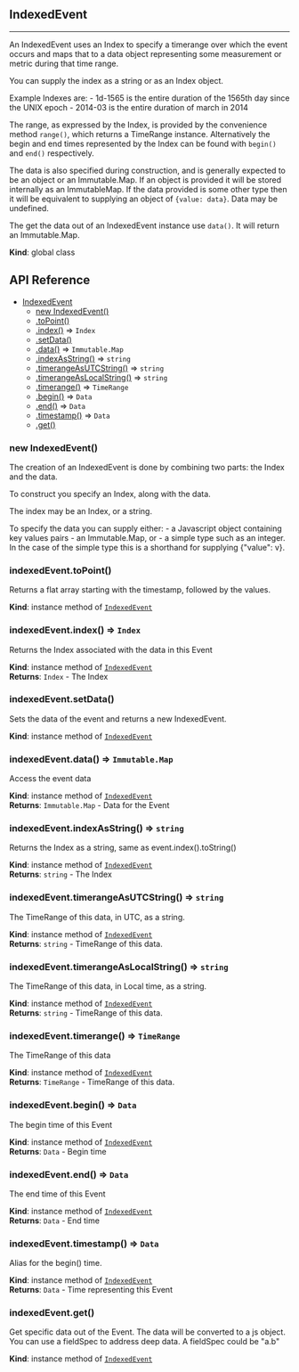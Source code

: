 ## IndexedEvent

---

An IndexedEvent uses an Index to specify a timerange over which the event
occurs and maps that to a data object representing some measurement or metric
during that time range.

You can supply the index as a string or as an Index object.

Example Indexes are:
    - 1d-1565 is the entire duration of the 1565th day since the UNIX epoch
    - 2014-03 is the entire duration of march in 2014

The range, as expressed by the Index, is provided by the convenience method
`range()`, which returns a TimeRange instance. Alternatively the begin
and end times represented by the Index can be found with `begin()`
and `end()` respectively.

The data is also specified during construction, and is generally expected to
be an object or an Immutable.Map. If an object is provided it will be stored
internally as an ImmutableMap. If the data provided is some other type then
it will be equivalent to supplying an object of `{value: data}`. Data may be
undefined.

The get the data out of an IndexedEvent instance use `data()`. It will return
an Immutable.Map.

**Kind**: global class  
## API Reference


* [IndexedEvent](#IndexedEvent)
    * [new IndexedEvent()](#new_IndexedEvent_new)
    * [.toPoint()](#IndexedEvent+toPoint)
    * [.index()](#IndexedEvent+index) ⇒ <code>Index</code>
    * [.setData()](#IndexedEvent+setData)
    * [.data()](#IndexedEvent+data) ⇒ <code>Immutable.Map</code>
    * [.indexAsString()](#IndexedEvent+indexAsString) ⇒ <code>string</code>
    * [.timerangeAsUTCString()](#IndexedEvent+timerangeAsUTCString) ⇒ <code>string</code>
    * [.timerangeAsLocalString()](#IndexedEvent+timerangeAsLocalString) ⇒ <code>string</code>
    * [.timerange()](#IndexedEvent+timerange) ⇒ <code>TimeRange</code>
    * [.begin()](#IndexedEvent+begin) ⇒ <code>Data</code>
    * [.end()](#IndexedEvent+end) ⇒ <code>Data</code>
    * [.timestamp()](#IndexedEvent+timestamp) ⇒ <code>Data</code>
    * [.get()](#IndexedEvent+get)

<a name="new_IndexedEvent_new"></a>

### new IndexedEvent()
The creation of an IndexedEvent is done by combining two parts:
the Index and the data.

To construct you specify an Index, along with the data.

The index may be an Index, or a string.

To specify the data you can supply either:
    - a Javascript object containing key values pairs
    - an Immutable.Map, or
    - a simple type such as an integer. In the case of the simple type
      this is a shorthand for supplying {"value": v}.

<a name="IndexedEvent+toPoint"></a>

### indexedEvent.toPoint()
Returns a flat array starting with the timestamp, followed by the values.

**Kind**: instance method of <code>[IndexedEvent](#IndexedEvent)</code>  
<a name="IndexedEvent+index"></a>

### indexedEvent.index() ⇒ <code>Index</code>
Returns the Index associated with the data in this Event

**Kind**: instance method of <code>[IndexedEvent](#IndexedEvent)</code>  
**Returns**: <code>Index</code> - The Index  
<a name="IndexedEvent+setData"></a>

### indexedEvent.setData()
Sets the data of the event and returns a new IndexedEvent.

**Kind**: instance method of <code>[IndexedEvent](#IndexedEvent)</code>  
<a name="IndexedEvent+data"></a>

### indexedEvent.data() ⇒ <code>Immutable.Map</code>
Access the event data

**Kind**: instance method of <code>[IndexedEvent](#IndexedEvent)</code>  
**Returns**: <code>Immutable.Map</code> - Data for the Event  
<a name="IndexedEvent+indexAsString"></a>

### indexedEvent.indexAsString() ⇒ <code>string</code>
Returns the Index as a string, same as event.index().toString()

**Kind**: instance method of <code>[IndexedEvent](#IndexedEvent)</code>  
**Returns**: <code>string</code> - The Index  
<a name="IndexedEvent+timerangeAsUTCString"></a>

### indexedEvent.timerangeAsUTCString() ⇒ <code>string</code>
The TimeRange of this data, in UTC, as a string.

**Kind**: instance method of <code>[IndexedEvent](#IndexedEvent)</code>  
**Returns**: <code>string</code> - TimeRange of this data.  
<a name="IndexedEvent+timerangeAsLocalString"></a>

### indexedEvent.timerangeAsLocalString() ⇒ <code>string</code>
The TimeRange of this data, in Local time, as a string.

**Kind**: instance method of <code>[IndexedEvent](#IndexedEvent)</code>  
**Returns**: <code>string</code> - TimeRange of this data.  
<a name="IndexedEvent+timerange"></a>

### indexedEvent.timerange() ⇒ <code>TimeRange</code>
The TimeRange of this data

**Kind**: instance method of <code>[IndexedEvent](#IndexedEvent)</code>  
**Returns**: <code>TimeRange</code> - TimeRange of this data.  
<a name="IndexedEvent+begin"></a>

### indexedEvent.begin() ⇒ <code>Data</code>
The begin time of this Event

**Kind**: instance method of <code>[IndexedEvent](#IndexedEvent)</code>  
**Returns**: <code>Data</code> - Begin time  
<a name="IndexedEvent+end"></a>

### indexedEvent.end() ⇒ <code>Data</code>
The end time of this Event

**Kind**: instance method of <code>[IndexedEvent](#IndexedEvent)</code>  
**Returns**: <code>Data</code> - End time  
<a name="IndexedEvent+timestamp"></a>

### indexedEvent.timestamp() ⇒ <code>Data</code>
Alias for the begin() time.

**Kind**: instance method of <code>[IndexedEvent](#IndexedEvent)</code>  
**Returns**: <code>Data</code> - Time representing this Event  
<a name="IndexedEvent+get"></a>

### indexedEvent.get()
Get specific data out of the Event. The data will be converted
to a js object. You can use a fieldSpec to address deep data.
A fieldSpec could be "a.b"

**Kind**: instance method of <code>[IndexedEvent](#IndexedEvent)</code>  
